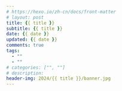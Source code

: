 ```yaml
---
# https://hexo.io/zh-cn/docs/front-matter
# layout: post
title: {{ title }}
subtitle: {{ title }}
date: {{ date }}
updated: {{ date }}
comments: true
tags:
  - ""
  - ""
# categories: ["", ""]
# description:
header-img: 2024/{{ title }}/banner.jpg
---
```

